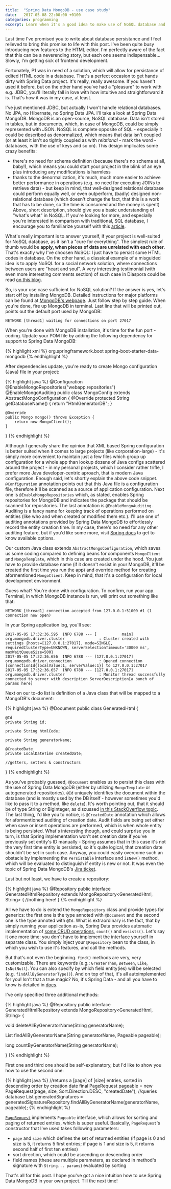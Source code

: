 ```yaml
---
title:  "Spring Data MongoDB - use case study"
date:   2017-05-08 22:00:00 +0100
categories: programming
excerpt: Learn when it's a good idea to make use of NoSQL database and how it's done with Spring Data.
---
```


Last time I've promised you to write about database persistance and I feel relieved to bring this promise to life with this post. I've been quite busy introducing new features to the HTML editor. I'm perfectly aware of the fact that this can be a neverending story, but each one seems indispensable... Slowly, I'm getting sick of frontend development.

Fortunately, P1 was in need of a solution, which will allow for persistance of edited HTML code in a database. That's a perfect occasion to get hands dirty with Spring Data project. It's really, really awesome. If you haven't used it before, but on the other hand you've had a "pleasure" to work with e.g. JDBC, you'll literally fall in love with how intuitive and straightforward it is. That's how it was in my case, at least.

I've just mentioned JDBC, but actually I won't handle relational databases. No JPA, no Hibernate, no Spring Data JPA. I'll take a look at Spring Data MongoDB. MongoDB is an open-source, NoSQL database. Data isn't stored in tables, but in documents, which, in case of MongoDB, could be simply represented with JSON. NoSQL is complete opposite of SQL - especially it could be described as denormalized, which means that data isn't coupled (or at least it isn't so tightly coupled as with _relational_ - mark the word - databases, with the use of keys and so on). This design implicates some crazy benefits:
* there's no need for schema definition (because there's no schema at all, baby!), which means you could start your project in the blink of an eye plus introducing any modifications is harmless
* thanks to the denormalization, it's much, much more easier to achieve better performance in operations (e.g. no need for executing JOINs to retrieve data) - but keep in mind, that well-designed relational database could perform equally well, or even outperform, (badly) designed non-relational database (which doesn't change the fact, that this is a work that has to be done, so the time is consumed and the money is spent)
Above, short description, should give you a basic understanding of "what's what" in NoSQL. If you're looking for more, and especially you're interested in comparison with traditional, SQL database, I encourage you to familiarize yourself with this [article](https://www.sitepoint.com/sql-vs-nosql-differences/).

What's really important is to answer yourself, if your project is well-suited for NoSQL database, as it isn't a "cure for everything". The simplest rule of thumb would be __apply, when pieces of data are unrelated with each other__. That's exactly why I've choosen NoSQL: I just have to persist some HTML codes in database. On the other hand, a classical example of a misguided idea is to apply NoSQL for a social network solution, where connections between users are "heart and soul". A very interesting testimonial (with even more interesting comments section) of such case in Diaspora could be read [on this blog](http://www.sarahmei.com/blog/2013/11/11/why-you-should-never-use-mongodb/).

So, is your use case sufficient for NoSQL solution? If the answer is yes, let's start off by installing MongoDB. Detailed instructions for major platforms can be found at [MongoDB's webpage](https://docs.mongodb.com/manual/installation/). Just follow step by step guide. When you're done, fire up MongoDB in terminal. Last line that will be printed out, points out the default port used by MongoDB:

```
NETWORK [thread1] waiting for connections on port 27017
```

When you're done with MongoDB installation, it's time for the fun port - coding. Update your POM file by adding the following dependency for support to Spring Data MongoDB:

{% highlight xml %}
<dependency>
    <groupId>org.springframework.boot</groupId>
    <artifactId>spring-boot-starter-data-mongodb</artifactId>
</dependency>
{% endhighlight %}

After dependencies update, you're ready to create Mongo configuration (Java) file in your project:

{% highlight java %}
@Configuration
@EnableMongoRepositories("webapp.repositories")
@EnableMongoAuditing
public class MongoConfig extends AbstractMongoConfiguration {
    @Override
    protected String getDatabaseName() {
        return "HtmlGeneratorDB";
    }

    @Override
    public Mongo mongo() throws Exception {
        return new MongoClient();
    }
}
{% endhighlight %}

Although I generally share the opinion that XML based Spring configuration is better suited when it comes to large projects (like corporation-large) - it's simply more convenient to maintain just a few files which group up configuration for a whole app than lookup dozens of Java configs scattered around the project - in my personal projects, which I consider rather trifle, I prefer more Java developer-centric aproach, that is modern Java configuration. Enough said, let's shortly explain the above code snippet. `@Configuration` annotation points out that this Java file is a configuration file, therefore it'll be scanned as a source of application configuration. Next one is `@EnableMongoRepositories` which, as stated, enables Spring repositories for MongoDB and indicates the package that should be scanned for repositories. The last annotation is `@EnableMongoAuditing`. Auditing is a fancy name for keeping track of operations performed on entities (like who and when created or modified them etc.). I'll use one of auditing annotations provided by Spring Data MongoDB to effortlessly record the entity creation time. In my case, there's no need for any other auditing feature, but if you'd like some more, visit [Spring docs](http://docs.spring.io/spring-data/mongodb/docs/current/reference/html/#auditing.annotations) to get to know available options.

Our custom Java class extends `AbstractMongoConfiguration`, which saves us some coding compared to defining beans for components `MongoClient` and `MongoTemplate`, which in this case are created under the hood. You just have to provide database name (if it doesn't exsist in your MongoDB, it'll be created the first time you run the app) and override method for creating aformentioned `MongoClient`. Keep in mind, that it's a configuration for local development environment.

Guess what? You're done with configuration. To confirm, run your app. Terminal, in which MongoDB instance is run, will print out something like that:

```
NETWORK [thread1] connection accepted from 127.0.0.1:51000 #1 (1 connection now open)
```

In your Spring application log, you'll see:

```
2017-05-05 17:32:36.595  INFO 6788 --- [           main] org.mongodb.driver.cluster               : Cluster created with settings {hosts=[127.0.0.1:27017], mode=SINGLE, requiredClusterType=UNKNOWN, serverSelectionTimeout='30000 ms', maxWaitQueueSize=500}
2017-05-05 17:32:36.656  INFO 6788 --- [127.0.0.1:27017] org.mongodb.driver.connection            : Opened connection [connectionId{localValue:1, serverValue:1}] to 127.0.0.1:27017
2017-05-05 17:32:36.657  INFO 6788 --- [127.0.0.1:27017] org.mongodb.driver.cluster               : Monitor thread successfully connected to server with description ServerDescription[a bunch of params here]
```

Next on our to-do list is definition of a Java class that will be mapped to a MongoDB's document:

{% highlight java %}
@Document
public class GeneratedHtml {

    @Id
    private String id;

    private String htmlCode;

    private String generatorName;

    @CreatedDate
    private LocalDateTime createdDate;

    //getters, setters & constructors
}
{% endhighlight %}

As you've probably guessed, `@Document` enables us to persist this class with the use of Spring Data MongoDB (either by utilizing `MongoTemplate` or autogenerated repositories). `@Id` uniquely identifies the document within the database (and is mostly used by the DB itself - however sometimes you'd like to pass it to a method, like `delete`). It's worth pointing out, that it should be of type String or BigInteger, as discussed [in this StackOverflow topic](http://stackoverflow.com/questions/26574409/spring-data-mongodb-generating-ids-error). The last thing, I'd like you to notice, is `@CreatedDate` annotation which allows for aformentioned auditing of creation date. Audit fields are being set either when save or insert operations are performed, which is when whole entity is being persisted. What's interesting though, and could surprise you in turn, is that Spring implementation won't set creation date if you've previously set entity's ID manually - Spring assumes that in this case it's not the very first time entity is persisted, so it's quite logical, that creation date shouldn't be set in such case. Anyway, you could easily overcome such an obstacle by implementing the `Persistable` interface and `isNew()` method, which will be evaluated to distinguish if entity is new or not. It was even the topic of Spring Data MongoDB's [Jira ticket](https://jira.spring.io/browse/DATAMONGO-946).

Last but not least, we have to create a repository:

{% highlight java %}
@Repository
public interface GeneratedHtmlRepository extends MongoRepository<GeneratedHtml, String> {
    //nothing here!
}
{% endhighlight %}

All we have to do is extend the `MongoRepository` class and provide types for generics: the first one is the type annoted with `@Document` and the second one is the type annoted with `@Id`. What is extraordinary is the fact, that by simply running your application as-is, Spring Data provides automatic implementation of [some CRUD operations](http://docs.spring.io/spring-data/mongodb/docs/current/api/org/springframework/data/mongodb/repository/MongoRepository.html), `count()` and `exsists()`. Let's say it one more time: you don't have to implement the interface yourself in separate class. You simply inject your `@Repository` bean to the class, in which you wish to use it's features, and call the methods.

But that's not even the beginning. `find()` methods are very, very customizable. There are keywords (e.g.: `GreaterThan`, `Between`, `Like`, `IsNotNull`). You can also specify by which field entity(ies) will be selected (e.g. `findAllByGeneratorType()`). And on top of that, it's all autoimplemented for you! Isn't that a true magic? No, it's Spring Data - and all you have to know is detailed in [docs](http://docs.spring.io/spring-data/data-mongo/docs/current/reference/html/).

I've only specified three additional methods:

{% highlight java %}
@Repository
public interface GeneratedHtmlRepository extends MongoRepository<GeneratedHtml, String> {

  void deleteAllByGeneratorName(String generatorName);

  List<GeneratedSignature> findAllByGeneratorName(String generatorName, Pageable pageable);

  long countByGeneratorName(String generatorName);

}
{% endhighlight %}

First one and third one should be self-explanatory, but I'd like to show you how to use the second one:

{% highlight java %}
//returns a [page] of [size] entries, sorted in descending order by creation date
final PageRequest pageable = new PageRequest(page, size, Sort.Direction.DESC, "createdDate");
//queries database
List<GeneratedSignature> generatedSignatures = generatedSignatureRepository.findAllByGeneratorName(generatorName, pageable);
{% endhighlight %}

[`PageRequest`](http://docs.spring.io/spring-data/data-commons/docs/1.6.1.RELEASE/api/org/springframework/data/domain/PageRequest.html) implements `Pageable` interface, which allows for sorting and paging of returned entries, which is super useful. Basically, `PageRequest`'s constructor that I've used takes following parameters:
* `page` and `size` which defines the set of returned entities (if page is 0 and size is 5, it returns 5 first entries; if page is 1 and size is 5, it returns second half of first ten entries)
* sort direction, which could be ascending or descending order
* field names (these are multiple parameters, as declared in method's signature with `String... params`) evaluated by sorting

That's all for this post. I hope you've got a nice intuition how to use Spring Data MongoDB in your own project. Till the next time!
